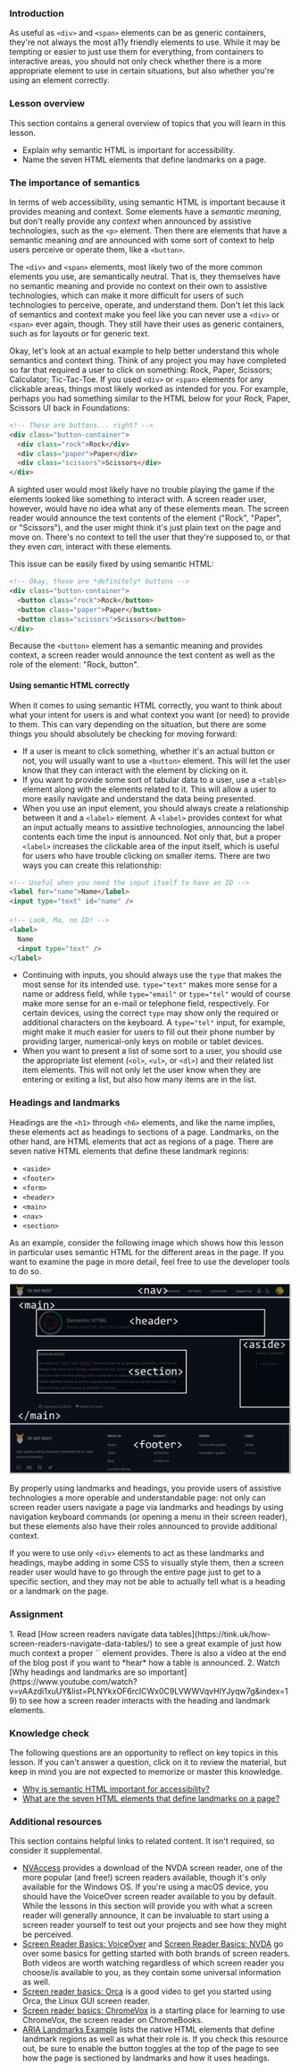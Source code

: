 ### Introduction

As useful as `<div>` and `<span>` elements can be as generic containers, they're not always the most a11y friendly elements to use. While it may be tempting or easier to just use them for everything, from containers to interactive areas, you should not only check whether there is a more appropriate element to use in certain situations, but also whether you're using an element correctly.

### Lesson overview

This section contains a general overview of topics that you will learn in this lesson.

- Explain why semantic HTML is important for accessibility.
- Name the seven HTML elements that define landmarks on a page.

### The importance of semantics

In terms of web accessibility, using semantic HTML is important because it provides meaning and context. Some elements have a _semantic meaning_, but don't really provide any _context_ when announced by assistive technologies, such as the `<p>` element. Then there are elements that have a semantic meaning _and_ are announced with some sort of context to help users perceive or operate them, like a `<button>`.

The `<div>` and `<span>` elements, most likely two of the more common elements you use, are semantically neutral. That is, they themselves have no semantic meaning and provide no context on their own to assistive technologies, which can make it more difficult for users of such technologies to perceive, operate, and understand them. Don't let this lack of semantics and context make you feel like you can never use a `<div>` or `<span>` ever again, though. They still have their uses as generic containers, such as for layouts or for generic text.

Okay, let's look at an actual example to help better understand this whole semantics and context thing. Think of any project you may have completed so far that required a user to click on something: Rock, Paper, Scissors; Calculator; Tic-Tac-Toe. If you used `<div>` or `<span>` elements for any clickable areas, things most likely worked as intended for you. For example, perhaps you had something similar to the HTML below for your Rock, Paper, Scissors UI back in Foundations:

```html
<!-- These are buttons... right? -->
<div class="button-container">
  <div class="rock">Rock</div>
  <div class="paper">Paper</div>
  <div class="scissors">Scissors</div>
</div>
```

A sighted user would most likely have no trouble playing the game if the elements looked like something to interact with. A screen reader user, however, would have no idea what any of these elements mean. The screen reader would announce the text contents of the element ("Rock", "Paper", or "Scissors"), and the user might think it's just plain text on the page and move on. There's no context to tell the user that they're supposed to, or that they even _can_, interact with these elements.

This issue can be easily fixed by using semantic HTML:

```html
<!-- Okay, these are *definitely* buttons -->
<div class="button-container">
  <button class="rock">Rock</button>
  <button class="paper">Paper</button>
  <button class="scissors">Scissors</button>
</div>
```

Because the `<button>` element has a semantic meaning and provides context, a screen reader would announce the text content as well as the role of the element: "Rock, button".

#### Using semantic HTML correctly

When it comes to using semantic HTML correctly, you want to think about what your intent for users is and what context you want (or need) to provide to them. This can vary depending on the situation, but there are some things you should absolutely be checking for moving forward:

- If a user is meant to click something, whether it's an actual button or not, you will usually want to use a `<button>` element. This will let the user know that they can interact with the element by clicking on it.
- If you want to provide some sort of tabular data to a user, use a `<table>` element along with the elements related to it. This will allow a user to more easily navigate and understand the data being presented.
- When you use an input element, you should always create a relationship between it and a `<label>` element. A `<label>` provides context for what an input actually means to assistive technologies, announcing the label contents each time the input is announced. Not only that, but a proper `<label>` increases the clickable area of the input itself, which is useful for users who have trouble clicking on smaller items. There are two ways you can create this relationship:

```html
<!-- Useful when you need the input itself to have an ID -->
<label for="name">Name</label>
<input type="text" id="name" />

<!-- Look, Ma, no ID! -->
<label>
  Name
  <input type="text" />
</label>
```

- Continuing with inputs, you should always use the `type` that makes the most sense for its intended use. `type="text"` makes more sense for a name or address field, while `type="email"` or `type="tel"` would of course make more sense for an e-mail or telephone field, respectively. For certain devices, using the correct `type` may show only the required or additional characters on the keyboard. A `type="tel"` input, for example, might make it much easier for users to fill out their phone number by providing larger, numerical-only keys on mobile or tablet devices.
- When you want to present a list of some sort to a user, you should use the appropriate list element (`<ol>`, `<ul>`, or `<dl>`) and their related list item elements. This will not only let the user know when they are entering or exiting a list, but also how many items are in the list.

### Headings and landmarks

Headings are the `<h1>` through `<h6>` elements, and like the name implies, these elements act as headings to sections of a page. Landmarks, on the other hand, are HTML elements that act as regions of a page. There are seven native HTML elements that define these landmark regions:

- `<aside>`
- `<footer>`
- `<form>`
- `<header>`
- `<main>`
- `<nav>`
- `<section>`

As an example, consider the following image which shows how this lesson in particular uses semantic HTML for the different areas in the page. If you want to examine the page in more detail, feel free to use the developer tools to do so.

![How a typical Odin lesson uses semantic HTML by including the nav, header, main, section, aside, and footer elements](./semantic_html/imgs/semantic_html_example.png)

By properly using landmarks and headings, you provide users of assistive technologies a more operable and understandable page: not only can screen reader users navigate a page via landmarks and headings by using navigation keyboard commands (or opening a menu in their screen reader), but these elements also have their roles announced to provide additional context.

If you were to use only `<div>` elements to act as these landmarks and headings, maybe adding in some CSS to visually style them, then a screen reader user would have to go through the entire page just to get to a specific section, and they may not be able to actually tell what is a heading or a landmark on the page.

### Assignment

<div class="lesson-content__panel" markdown="1">
1. Read [How screen readers navigate data tables](https://tink.uk/how-screen-readers-navigate-data-tables/) to see a great example of just how much context a proper `<table>` element provides. There is also a video at the end of the blog post if you want to *hear* how a table is announced.
2. Watch [Why headings and landmarks are so important](https://www.youtube.com/watch?v=vAAzdi1xuUY&list=PLNYkxOF6rcICWx0C9LVWWVqvHlYJyqw7g&index=19) to see how a screen reader interacts with the heading and landmark elements.
</div>

### Knowledge check

The following questions are an opportunity to reflect on key topics in this lesson. If you can't answer a question, click on it to review the material, but keep in mind you are not expected to memorize or master this knowledge.

- [Why is semantic HTML important for accessibility?](#the-importance-of-semantics)
- [What are the seven HTML elements that define landmarks on a page?](#headings-and-landmarks)

### Additional resources

This section contains helpful links to related content. It isn't required, so consider it supplemental.

- [NVAccess](https://www.nvaccess.org/download/) provides a download of the NVDA screen reader, one of the more popular (and free!) screen readers available, though it's only available for the Windows OS. If you're using a macOS device, you should have the VoiceOver screen reader available to you by default. While the lessons in this section will provide you with what a screen reader will generally announce, it can be invaluable to start using a screen reader yourself to test out your projects and see how they might be perceived.
- [Screen Reader Basics: VoiceOver](https://www.youtube.com/watch?v=5R-6WvAihms&list=PLNYkxOF6rcICWx0C9LVWWVqvHlYJyqw7g&index=8) and [Screen Reader Basics: NVDA](https://www.youtube.com/watch?v=Jao3s_CwdRU&list=PLNYkxOF6rcICWx0C9LVWWVqvHlYJyqw7g&index=9) go over some basics for getting started with both brands of screen readers. Both videos are worth watching regardless of which screen reader you choose/is available to you, as they contain some universal information as well.
- [Screen reader basics: Orca](https://www.youtube.com/watch?v=UI76P-KPZec) is a good video to get you started using Orca, the Linux GUI screen reader.
- [Screen reader basics: ChromeVox](https://www.youtube.com/watch?v=fpbIsN31hLM) is a starting place for learning to use ChromeVox, the screen reader on ChromeBooks.
- [ARIA Landmarks Example](https://www.w3.org/WAI/ARIA/apg/patterns/landmarks/examples/HTML5.html) lists the native HTML elements that define landmark regions as well as what their role is. If you check this resource out, be sure to enable the button toggles at the top of the page to see how the page is sectioned by landmarks and how it uses headings.
